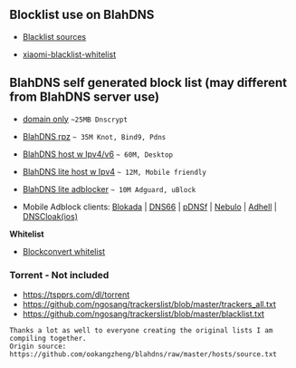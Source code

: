 ## Blocklist use on BlahDNS

* [Blacklist sources](https://github.com/ookangzheng/blahdns/raw/master/hosts/source.txt)

* [xiaomi-blacklist-whitelist](https://gist.github.com/232057d3562bffc31daa7739dfdb4469)

## BlahDNS self generated block list (may different from BlahDNS server use)

* [domain only](https://oooo.b-cdn.net/blahdns/blahdns_domains.txt) `~25MB Dnscrypt`

* [BlahDNS rpz](https://oooo.b-cdn.net/blahdns/blahdns_rpz.txt) `~ 35M Knot, Bind9, Pdns`

* [BlahDNS host w Ipv4/v6](https://oooo.b-cdn.net/blahdns/blahdns_hosts.txt) `~ 60M, Desktop`

* [BlahDNS lite host w Ipv4](https://oooo.b-cdn.net/blahdns/lite_host.txt) `~ 12M, Mobile friendly`

* [BlahDNS lite adblocker](https://oooo.b-cdn.net/blahdns/lite_adblocker.txt) `~ 10M Adguard, uBlock`

* Mobile Adblock clients: [Blokada](https://github.com/blokadaorg/blokada) | [DNS66](https://github.com/julian-klode/dns66) | [pDNSf](https://zenz-solutions.de/personaldnsfilter) | [Nebulo](https://play.google.com/store/apps/details?id=com.frostnerd.smokescreen&hl=en_US) | [Adhell](https://play.google.com/store/apps/details?id=com.getadhell.androidapp&hl=en_US) | [DNSCloak(ios)](https://apps.apple.com/us/app/dnscloak-secure-dns-client/id1452162351)

**Whitelist**

* [Blockconvert whitelist](https://raw.githubusercontent.com/mkb2091/blockconvert/master/output/whitelist_domains.txt)

### Torrent - Not included
* https://tspprs.com/dl/torrent
* https://github.com/ngosang/trackerslist/blob/master/trackers_all.txt
* https://github.com/ngosang/trackerslist/blob/master/blacklist.txt

```
Thanks a lot as well to everyone creating the original lists I am compiling together.
Origin source: https://github.com/ookangzheng/blahdns/raw/master/hosts/source.txt
```
